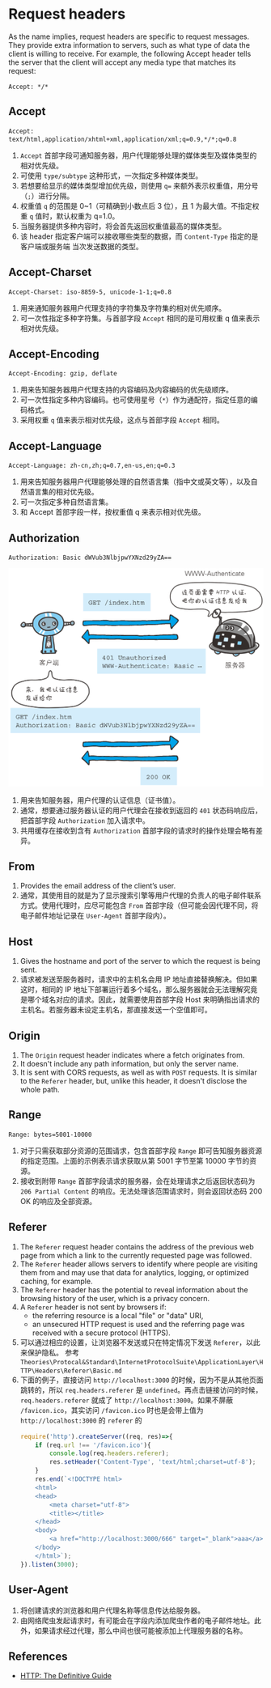 # Request headers


As the name implies, request headers are specific to request messages. They
provide extra information to servers, such as what type of data the client is
willing to receive. For example, the following Accept header tells the server
that the client will accept any media type that matches its request:
```
Accept: */*
```


## Accept
```
Accept: text/html,application/xhtml+xml,application/xml;q=0.9,*/*;q=0.8
```
1. `Accept` 首部字段可通知服务器，用户代理能够处理的媒体类型及媒体类型的相对优先级。
2. 可使用 `type/subtype` 这种形式，一次指定多种媒体类型。
3. 若想要给显示的媒体类型增加优先级，则使用 `q=` 来额外表示权重值，用分号（`;`）进行分隔。
4. 权重值 `q` 的范围是 0~1（可精确到小数点后 3 位），且 1 为最大值。不指定权重 `q` 值时，默认权重为 q=1.0。
5. 当服务器提供多种内容时，将会首先返回权重值最高的媒体类型。
6. 该 header 指定客户端可以接收哪些类型的数据，而 `Content-Type` 指定的是客户端或服务端
当次发送数据的类型。

## Accept-Charset
```
Accept-Charset: iso-8859-5, unicode-1-1;q=0.8
```
1. 用来通知服务器用户代理支持的字符集及字符集的相对优先顺序。
2. 可一次性指定多种字符集。与首部字段 `Accept` 相同的是可用权重 q 值来表示相对优先级。


## Accept-Encoding
```
Accept-Encoding: gzip, deflate
```
1. 用来告知服务器用户代理支持的内容编码及内容编码的优先级顺序。
2. 可一次性指定多种内容编码。也可使用星号（`*`）作为通配符，指定任意的编码格式。
3. 采用权重 `q` 值来表示相对优先级，这点与首部字段 `Accept` 相同。


## Accept-Language
```
Accept-Language: zh-cn,zh;q=0.7,en-us,en;q=0.3
```
1. 用来告知服务器用户代理能够处理的自然语言集（指中文或英文等），以及自然语言集的相对优先级。
2. 可一次指定多种自然语言集。
3. 和 Accept 首部字段一样，按权重值 q 来表示相对优先级。


## Authorization
```
Authorization: Basic dWVub3NlbjpwYXNzd29yZA==
```
![Authorization](./images/RequestHeaders/Authorization.png)
1. 用来告知服务器，用户代理的认证信息（证书值）。
2. 通常，想要通过服务器认证的用户代理会在接收到返回的 `401` 状态码响应后，把首部字段 `Authorization` 加入请求中。
3. 共用缓存在接收到含有 `Authorization` 首部字段的请求时的操作处理会略有差异。


## From
1. Provides the email address of the client’s user.
2. 通常，其使用目的就是为了显示搜索引擎等用户代理的负责人的电子邮件联系方式。使用代理时，应尽可能包含 `From` 首部字段（但可能会因代理不同，将电子邮件地址记录在 `User-Agent` 首部字段内）。


## Host
1. Gives the hostname and port of the server to which the request is being sent.
2. 请求被发送至服务器时，请求中的主机名会用 IP 地址直接替换解决。但如果这时，相同的 IP 地址下部署运行着多个域名，那么服务器就会无法理解究竟是哪个域名对应的请求。因此，就需要使用首部字段 Host 来明确指出请求的主机名。若服务器未设定主机名，那直接发送一个空值即可。


## Origin
1. The `Origin` request header indicates where a fetch originates from. 
2. It doesn't include any path information, but only the server name. 
3. It is sent with CORS requests, as well as with `POST` requests. It is similar to the `Referer` header, but, unlike this header, it doesn't disclose the whole path.


## Range
```
Range: bytes=5001-10000
```
1. 对于只需获取部分资源的范围请求，包含首部字段 `Range` 即可告知服务器资源的指定范围。上面的示例表示请求获取从第 5001 字节至第 10000 字节的资源。
2. 接收到附带 `Range` 首部字段请求的服务器，会在处理请求之后返回状态码为 `206 Partial Content` 的响应。无法处理该范围请求时，则会返回状态码 200 OK 的响应及全部资源。


## Referer
1. The `Referer` request header contains the address of the previous web page from which a link to the currently requested page was followed.
2. The `Referer` header allows servers to identify where people are visiting them from and may use that data for analytics, logging, or optimized caching, for example.
3. The `Referer` header has the potential to reveal information about the browsing history of the user, which is a privacy concern.
4. A `Referer` header is not sent by browsers if:
    * the referring resource is a local "file" or "data" URI,
    * an unsecured HTTP request is used and the referring page was received with a secure protocol (HTTPS).
5. 可以通过相应的设置，让浏览器不发送或只在特定情况下发送 `Referer`，以此来保护隐私。
参考 `Theories\Protocal&Standard\InternetProtocolSuite\ApplicationLayer\HTTP\Headers\Referer\Basic.md`
6. 下面的例子，直接访问 `http://localhost:3000` 的时候，因为不是从其他页面跳转的，所以 `req.headers.referer` 是 `undefined`。再点击链接访问的时候，`req.headers.referer` 就成了 `http://localhost:3000`。如果不屏蔽 `/favicon.ico`，其实访问 `/favicon.ico` 时也是会带上值为 `http://localhost:3000` 的 `referer` 的
    ```js
    require('http').createServer((req, res)=>{
        if (req.url !== '/favicon.ico'){
            console.log(req.headers.referer);
            res.setHeader('Content-Type', 'text/html;charset=utf-8');
        }
        res.end(`<!DOCTYPE html>
        <html>
        <head>
            <meta charset="utf-8">
            <title></title>
        </head>
        <body>
            <a href="http://localhost:3000/666" target="_blank">aaa</a>
        </body>
        </html>`);
    }).listen(3000);
    ```

## User-Agent
1. 将创建请求的浏览器和用户代理名称等信息传达给服务器。
2. 由网络爬虫发起请求时，有可能会在字段内添加爬虫作者的电子邮件地址。此外，如果请求经过代理，那么中间也很可能被添加上代理服务器的名称。


## References
* [HTTP: The Definitive Guide](https://book.douban.com/subject/1440226/)
